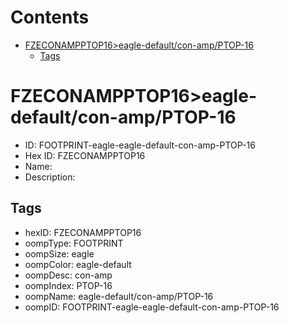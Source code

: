 



Contents
========

* [FZECONAMPPTOP16>eagle-default/con-amp/PTOP-16](#fzeconampptop16eagle-defaultcon-ampptop-16)
	* [Tags](#tags)

# FZECONAMPPTOP16>eagle-default/con-amp/PTOP-16

- ID: FOOTPRINT-eagle-eagle-default-con-amp-PTOP-16
- Hex ID: FZECONAMPPTOP16
- Name: 
- Description: 

## Tags

- hexID: FZECONAMPPTOP16
- oompType: FOOTPRINT
- oompSize: eagle
- oompColor: eagle-default
- oompDesc: con-amp
- oompIndex: PTOP-16
- oompName: eagle-default/con-amp/PTOP-16
- oompID: FOOTPRINT-eagle-eagle-default-con-amp-PTOP-16
